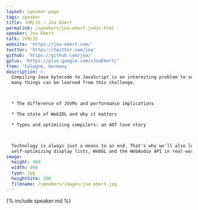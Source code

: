 ```yaml
---
layout: speaker-page
tags: speaker
title: JVM/JS – Joa Ebert
permalink: /speakers/joa-ebert-jvmjs.html
speaker: Joa Ebert
talk: JVM/JS
website: 'https://joa-ebert.com/'
twitter: 'https://twitter.com/joa'
github: 'https://github.com/joa/'
gplus: 'https://plus.google.com/+JoaEbert/'
from: 'Cologne, Germany'
description: >-
  Compiling Java bytecode to JavaScript is an interesting problem to solve and
  many things can be learned from this challenge.



  * The difference of JSVMs and performance implications

  * The state of WebIDL and why it matters

  * Types and optimizing compilers: an AOT love story



  Technology is always just a means to an end. That's why we'll also look at
  self-optimizing display lists, WebGL and the WebAudio API in real-world apps.
image:
  height: 460
  width: 460
  type: jpg
  heightSite: 200
  filename: /speakers/images/joa-ebert.jpg
---
```


{% include speaker.md %}
